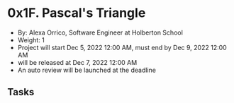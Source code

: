 

# 0x1F. Pascal's Triangle

-   By:  Alexa Orrico, Software Engineer at Holberton School
-   Weight:  1
-   Project will start  Dec 5, 2022 12:00 AM, must end by  Dec 9, 2022 12:00 AM
-   will be  released at  Dec 7, 2022 12:00 AM
-   An auto review will be launched at the deadline

## Tasks